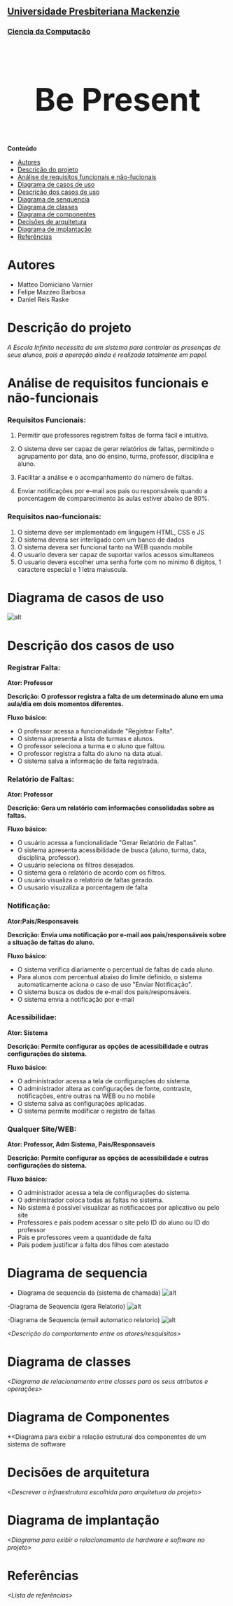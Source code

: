 <h2><a href= "https://www.mackenzie.br">Universidade Presbiteriana Mackenzie</a></h2>
<h3><a href= "https://www.mackenzie.br/graduacao/sao-paulo-higienopolis/sistemas-de-informacao">Ciencia da Computação</a></h3>


<font size="+12"><center>
## Be Present
</center></font>


**Conteúdo**

- [Autores](#autores)
- [Descrição do projeto](#Descrição-do-projeto)
- [Análise de requisitos funcionais e não-fucionais](#Análise-de-requisitos-funcionais-e-não-funcionais)
- [Diagrama de casos de uso](#Diagrama-de-casos-de-uso)
- [Descrição dos casos de uso](#Descrição-dos-casos-de-uso)
- [Diagrama de senquencia](#Diagrama-de-sequencia)
- [Diagrama de classes](#Diagrama-de-classes)
- [Diagrama de componentes](#Diagrama-de-Componentes)
- [Decisões de arquitetura](#Decisões-de-arquitetura)
- [Diagrama de implantação](#Diagrama-de-implantação)
- [Referências](#Referências)


# Autores

* Matteo Domiciano Varnier
* Felipe Mazzeo Barbosa 
* Daniel Reis Raske



# Descrição do projeto

*A Escola Infinito necessita de um sistema para controlar as presenças de seus
alunos, pois a operação ainda é realizada totalmente em papel.*

# Análise de requisitos funcionais e não-funcionais
### Requisitos Funcionais:

1. Permitir que professores registrem faltas de forma fácil e intuitiva.

2. O sistema deve ser capaz de gerar relatórios de faltas, permitindo o agrupamento por data, ano do ensino, turma, professor, disciplina e aluno. 

3. Facilitar a análise e o acompanhamento do número de faltas.

4. Enviar notificações por e-mail aos pais ou responsáveis quando a porcentagem de comparecimento às aulas estiver abaixo de 80%.

### Requisitos nao-funcionais:

1. O sistema deve ser implementado em lingugem HTML, CSS e JS
2. O sistema devera ser interligado com um banco de dados
3. O sistema devera ser funcional tanto na WEB quando mobile
4. O usuario devera ser capaz de suportar varios acessos simultaneos
5. O usuario devera escolher uma senha forte com no minimo 6 digitos, 1 caractere especial e 1 letra maiuscula. 

# Diagrama de casos de uso

![alt](/assets/Caso_e_uso.png)

# Descrição dos casos de uso

### Registrar Falta:

**Ator: Professor**

**Descrição: O professor registra a falta de um determinado aluno em uma aula/dia em dois momentos diferentes.**

**Fluxo básico:**

- O professor acessa a funcionalidade "Registrar Falta".
- O sistema apresenta a lista de turmas e alunos.
- O professor seleciona a turma e o aluno que faltou.
- O professor registra a falta do aluno na data atual.
- O sistema salva a informação de falta registrada.

### Relatório de Faltas:

**Ator: Professor**

**Descrição: Gera um relatório com informações consolidadas sobre as faltas.**

**Fluxo básico:**
- O usuário acessa a funcionalidade "Gerar Relatório de Faltas".
- O sistema apresenta acessibilidade de busca (aluno, turma, data, disciplina, professor).
- O usuário seleciona os filtros desejados.
- O sistema gera o relatório de acordo com os filtros.
- O usuário visualiza o relatório de faltas gerado.
- O ususario visuzaliza a porcentagem de falta

### Notificação:

**Ator:Pais/Responsaveis**

**Descrição: Envia uma notificação por e-mail aos pais/responsáveis sobre a situação de faltas do aluno.**

 **Fluxo básico:**
- O sistema verifica diariamente o percentual de faltas de cada aluno.
- Para alunos com percentual abaixo do limite definido, o sistema automaticamente aciona o caso de uso "Enviar Notificação".
- O sistema busca os dados de e-mail dos pais/responsáveis.
- O sistema envia a notificação por e-mail

### Acessibilidae:

**Ator: Sistema**

**Descrição: Permite configurar as opções de acessibilidade e outras configurações do sistema.**

**Fluxo básico:**
- O administrador acessa a tela de configurações do sistema.
- O administrador altera as configurações de fonte, contraste, notificações, entre outras na WEB ou no mobile
- O sistema salva as configurações aplicadas.
- O sistema permite modificar o registro de faltas

### Qualquer Site/WEB:

**Ator: Professor, Adm Sistema, Pais/Responsaveis**

**Descrição: Permite configurar as opções de acessibilidade e outras configurações do sistema.**

**Fluxo básico:**
- O administrador acessa a tela de configurações do sistema.
- O administrador coloca todas as faltas no sistema.
- No sistema é possivel visualizar as notificacoes por aplicativo ou pelo site
- Professores e pais podem acessar o site pelo ID do aluno ou ID do professor
- Pais e professores veem a quantidade de falta
- Pais podem justificar a falta dos filhos com atestado



# Diagrama de sequencia
- Diagrama de sequencia da (sistema de chamada)
![alt](/assets/chamada.png)

-Diagrama de Sequencia (gera Relatorio)
![alt](/assets/Gera_Relatorio.png)

-Diagrama de Sequencia (email automatico relatorio)
![alt](/assets/Email_auto.png)

*&lt;Descrição do comportamento entre os atores/resquisitos&gt;*

# Diagrama de classes

*&lt;Diagrama de relacionamento entre classes para os seus atributos e operações&gt;*

# Diagrama de Componentes

*&lt;Diagrama para exibir a relação estrutural dos componentes de um sistema de software

# Decisões de arquitetura

*&lt;Descrever a infraestrutura escolhida para arquitetura do projeto&gt;*

# Diagrama de implantação

*&lt;Diagrama para exibir o relacionamento de hardware e software no projeto&gt;*

# Referências

*&lt;Lista de referências&gt;*